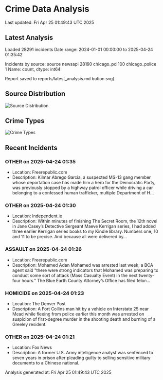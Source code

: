 # Crime Data Analysis
Last updated: Fri Apr 25 01:49:43 UTC 2025

## Latest Analysis

Loaded 28291 incidents
Date range: 2024-01-01 00:00:00 to 2025-04-24 01:35:42

Incidents by source:
source
newsapi           28190
chicago_pd          100
chicago_police        1
Name: count, dtype: int64

Report saved to reports/latest_analysis.md
bution.svg)

## Source Distribution
![Source Distribution](images/source_distribution.svg)

## Crime Types
![Crime Types](images/crime_types.svg)

## Recent Incidents

### OTHER on 2025-04-24 01:35
- Location: Freerepublic.com
- Description: Kilmar Abrego Garcia, a suspected MS-13 gang member whose deportation case has made him a hero for the Democratic Party, was previously stopped by a highway patrol officer while driving a car belonging to a confessed human trafficker, multiple Department of H…


### OTHER on 2025-04-24 01:30
- Location: Independent.ie
- Description: Within minutes of finishing The Secret Room, the 12th novel in Jane Casey’s Detective Sergeant Maeve Kerrigan series, I had added three earlier Kerrigan series books to my Kindle library. Numbers one, 10 and 11 to be precise. And because all were delivered by…


### ASSAULT on 2025-04-24 01:26
- Location: Freerepublic.com
- Description: Mohamed Adan Mohamed was arrested last week; a BCA agent said "there were strong indicators that Mohamed was preparing to conduct some sort of attack (Mass Casualty Event) in the next twenty-four hours." The Blue Earth County Attorney’s Office has filed felon…


### HOMICIDE on 2025-04-24 01:23
- Location: The Denver Post
- Description: A Fort Collins man hit by a vehicle on Interstate 25 near Mead while fleeing from police earlier this month was arrested on suspicion of first-degree murder in the shooting death and burning of a Greeley resident.


### OTHER on 2025-04-24 01:21
- Location: Fox News
- Description: A former U.S. Army intelligence analyst was sentenced to seven years in prison after pleading guilty to selling sensitive military documents to a Chinese national.

Analysis generated at: Fri Apr 25 01:49:43 UTC 2025
